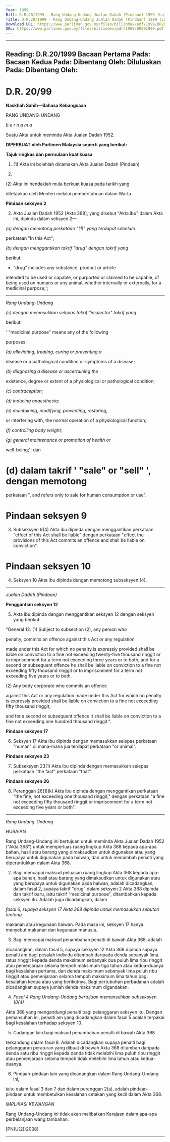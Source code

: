 ```yaml
---
Year: 1999
Bill: D.R.20/1999 - Rang Undang-Undang Jualan Dadah (Pindaan) 1999 (Lulus)
Title: D.R.20/1999 - Rang Undang-Undang Jualan Dadah (Pindaan) 1999 (Lulus)
Download URL: https://www.parlimen.gov.my/files/billindex/pdf/1999/DR201999.pdf
URL: https://www.parlimen.gov.my/files/billindex/pdf/1999/DR201999.pdf
---
```

---
Reading:
D.R.20/1999
Bacaan Pertama Pada:
Bacaan Kedua Pada:
Dibentang Oleh:
Diluluskan Pada:
Dibentang Oleh:
---

# D.R. 20/99

**Naskhah Sahih—Bahasa Kebangsaan**

RANG UNDANG-UNDANG

_b e r n a m a_

Suatu Akta untuk meminda Akta Jualan Dadah 1952.

**DIPERBUAT oleh Parlimen Malaysia seperti yang berikut:**

**Tajuk ringkas dan permulaan kuat kuasa**

1. (1) Akta ini bolehlah dinamakan Akta Jualan Dadah (Pindaan)

1999.

(2) Akta ini hendaklah mula berkuat kuasa pada tarikh yang

ditetapkan oleh Menteri melalui pemberitahuan dalam Warta.

**Pindaan seksyen 2**

2. Akta Jualan Dadah 1952 [Akta 368], yang disebut "Akta ibu"
dalam Akta ini, dipinda dalam seksyen 2—

_(a) dengan memotong perkataan "(1)" yang terdapat sebelum_

perkataan "In this Act";

_(b) dengan menggantikan takrif "drug" dengan takrif yang_

berikut:

-  "drug" includes any substance, product or article

intended to be used or capable, or purported or claimed
to be capable, of being used on humans or any
animal, whether internally or externally, for a medicinal
purpose;';


-----

_Rang Undang-Undang_

_(c) dengan memasukkan selepas takrif "inspector" takrif yang_

berikut:

' "medicinal purpose" means any of the following

purposes:

_(a) alleviating, treating, curing or preventing a_

disease or a pathological condition or symptoms
of a disease;

_(b) diagnosing a disease or ascertaining the_

existence, degree or extent of a physiological
or pathological condition;

_(c) contraception;_

_(d) inducing anaesthesia;_

_(e) maintaining, modifying, preventing, restoring,_

or interfering with, the normal operation of a
physiological function;

_(f) controlling body weight;_

_(g) general maintenance or promotion of health or_

well-being;'; dan

# (d) dalam takrif ' "sale" or "sell" ', dengan memotong

perkataan ", and refers only to sale for human consumption
or use".

# Pindaan seksyen 9

3. Subseksyen 9(4) Akta ibu dipinda dengan menggantikan
perkataan "effect of this Act shall be liable" dengan perkataan
"effect the provisions of this Act commits an offence and shall
be liable on conviction".

# Pindaan seksyen 10

4. Seksyen 10 Akta ibu dipinda dengan memotong subseksyen
(4).


-----

_Jualan Dadah (Pindaan)_

**Penggantian seksyen 12**

5. Akta ibu dipinda dengan menggantikan seksyen 12 dengan
seksyen yang berikut:

"General 12. (1) Subject to subsection (2), any person who

penalty, commits an offence against this Act or any regulation

made under this Act for which no penalty is expressly
provided shall be liable on conviction to a fine not
exceeding twenty-five thousand ringgit or to imprisonment
for a term not exceeding three years or to both, and for
a second or subsequent offence he shall be liable on
conviction to a fine not exceeding fifty thousand ringgit
or to imprisonment for a term not exceeding five years
or to both.

(2) Any body corporate who commits an offence

against this Act or any regulation made under this Act
for which no penalty is expressly provided shall be liable
on conviction to a fine not exceeding fifty thousand ringgit,

and for a second or subsequent offence it shall be liable
on conviction to a fine not exceeding one hundred thousand
ringgit.".

**Pindaan seksyen 17**

6. Seksyen 17 Akta ibu dipinda dengan memasukkan selepas
perkataan "human" di mana-mana jua terdapat perkataan "or animal".

**Pindaan seksyen 23**

7. Subseksyen 23(1) Akta ibu dipinda dengan memasukkan selepas
perkataan "the fact" perkataan "that".

**Pindaan seksyen 26**

8. Perenggan 26(1)(k) Akta ibu dipinda dengan menggantikan
perkataan "the fine, not exceeding one thousand ringgit," dengan
perkataan "a fine not exceeding fifty thousand ringgit or
imprisonment for a term not exceeding five years or both".


-----

_Rang Undang-Undang_

HURAIAN

Rang Undang-Undang ini bertujuan untuk meminda Akta Jualan Dadah 1952
("Akta 368") untuk memperluas ruang lingkup Akta 368 kepada apa-apa bahan,
hasil atau barang yang dimaksudkan untuk digunakan atau yang berupaya untuk
digunakan pada haiwan, dan untuk menambah penalti yang diperuntukkan dalam
Akta 368.

2. Bagi mencapai maksud peluasan ruang lingkup Akta 368 kepada apa-apa
bahan, hasil atau barang yang dimaksudkan untuk digunakan atau yang berupaya
untuk digunakan pada haiwan, adalah dicadangkan, dalam fasal 2, supaya takrif
"drug" dalam seksyen 2 Akta 368 dipinda dan takrif baru, iaitu takrif "medicinal
purpose", ditambahkan kepada seksyen itu. Adalah juga dicadangkan, dalam

_fasal 6, supaya seksyen 17 Akta 368 dipinda untuk memasukkan sebutan tentang_

makanan atau kegunaan haiwan. Pada masa ini, seksyen 17 hanya menyebut
makanan dan kegunaan manusia.

3. Bagi mencapai maksud penambahan penalti di bawah Akta 368, adalah

dicadangkan, dalam fasal 5, supaya seksyen 12 Akta 368 dipinda supaya penalti
am bagi pesalah individu ditambah daripada denda sebanyak lima ratus ringgit
kepada denda maksimum sebanyak dua puluh lima ribu ringgit atau pemenjaraan
selama tempoh maksimum tiga tahun atau kedua-duanya bagi kesalahan pertama,
dan denda maksimum sebanyak lima puluh ribu ringgit atau pemenjaraan selama
tempoh maksimum lima tahun bagi kesalahan kedua atau yang berikutnya.
Bagi pertubuhan perbadanan adalah dicadangkan supaya jumlah denda maksimum
digandakan.

4. _Fasal 4 Rang Undang-Undang bertujuan memansuhkan subseksyen 10(4)_

Akta 368 yang mengandungi penalti bagi pelanggaran seksyen itu. Dengan
pemansuhan ini, penalti am yang dicadangkan dalam fasal 5 adalah terpakai
bagi kesalahan terhadap seksyen 10.

5. Cadangan lain bagi maksud penambahan penalti di bawah Akta 368

terkandung dalam fasal 8. Adalah dicadangkan supaya penalti bagi pelanggaran
peraturan yang dibuat di bawah Akta 368 ditambah daripada denda satu ribu
ringgit kepada denda tidak melebihi lima puluh ribu ringgit atau pemenjaraan
selama tempoh tidak melebihi lima tahun atau kedua-duanya.

6. Pindaan-pindaan lain yang dicadangkan dalam Rang Undang-Undang ini,

iaitu dalam fasal 3 dan 7 dan dalam perenggan 2(a), adalah pindaan-pindaan
untuk membetulkan kesalahan cetakan yang kecil dalam Akta 368.

_IMPLIKASl_ _KEWANGAN_

Rang Undang-Undang ini tidak akan melibatkan Kerajaan dalam apa-apa
perbelanjaan wang tambahan.

[PN(U[2])2038]


-----

